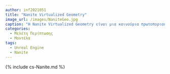 ```yaml
---
author: inf2021051
title: "Nanite Virtualized Geometry"
image_url: /images/NaniteGeo.jpg
caption: "Η Nanite Virtualized Geometry είναι μια καινούρια πρωτοποριακή τεχνολογία απεικόνισης μοντέλων που δημιουργήθηκε απο την Epic Games"
categories:
  - Μελέτη Περίπτωσης
  - Μοντέλα
tags:
  - Unreal Engine
  - Nanite
---
```


{% include cs-Nanite.md %}
